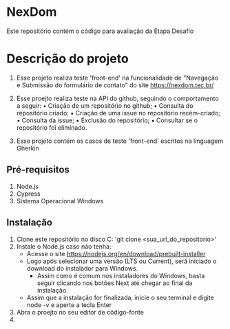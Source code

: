 # NexDom
Este repositório contém o código para avaliação da Etapa Desafio

# Descrição do projeto

1) Esse projeto realiza teste 'front-end' na funcionalidade de "Navegação e Submissão do formulário de contato" do site https://nexdom.tec.br/
2) Esse proejto realiza teste na API do github, seguindo o comportamento a seguir:
    ▪ Criação de um repositório no github;
    ▪ Consulta do repositório criado;
    ▪ Criação de uma issue no repositório recém-criado;
    ▪ Consulta da issue;
    ▪ Exclusão do repositório;
    ▪ Consultar se o repositório foi eliminado.

3) Esse projeto contém os casos de teste 'front-end' escritos na linguagem Gherkin

## Pré-requisitos
1. Node.js
2. Cypress
3. Sistema Operacional Windows

## Instalação
1. Clone este repositório no disco C: 'git clone <sua_url_do_repositorio>'
2. Instale o Node.js caso não tenha: 
    - Acesse o site https://nodejs.org/en/download/prebuilt-installer
    - Logo após selecionar uma versão (LTS ou Current), será iniciado o download do instalador para Windows.
      - Assim como é comum nos instaladores do Windows, basta seguir clicando nos botões Next até chegar ao final da instalação.
    - Assim que a instalação for finalizada, inicie o seu terminal e digite node -v e aperte a tecla Enter
3. Abra o proejto no seu editor de código-fonte
4.      
